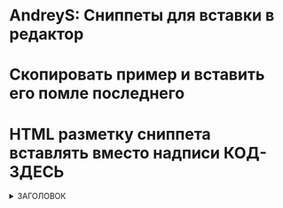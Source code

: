# AndreyS: Сниппеты для вставки в редактор
# Скопировать пример и вставить его помле последнего </details>
# HTML разметку сниппета вставлять вместо надписи КОД-ЗДЕСЬ


<details>  
<summary>ЗАГОЛОВОК</summary>
<div>
КОД-ЗДЕСЬ
</div>
<button onclick="let snipel = this.parentElement.children[1]; let range = document.createRange(); range.selectNode(snipel); window.getSelection().addRange(range); document.execCommand('copy');">Скопировать</button>
</details>
